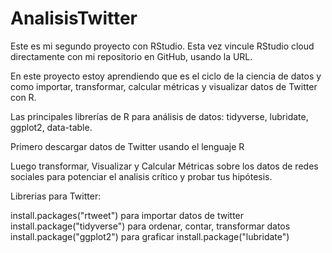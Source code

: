 # AnalisisTwitter
Este es mi segundo proyecto con RStudio. Esta vez vincule RStudio cloud directamente con mi repositorio en GitHub, usando la URL.

En este proyecto estoy aprendiendo que es el ciclo de la ciencia de datos y como importar, transformar, calcular métricas y visualizar datos de Twitter con R.

Las principales librerías de R para análisis de datos: tidyverse, lubridate, ggplot2, data-table.

Primero descargar datos de Twitter usando el lenguaje R

Luego transformar, Visualizar y Calcular Métricas sobre los datos de redes sociales para potenciar el analisis crítico y probar tus hipótesis.

Librerias para Twitter:

install.packages("rtweet") para importar datos de twitter
install.package("tidyverse") para ordenar, contar, transformar datos
install.package("ggplot2") para graficar
install.package("lubridate")
